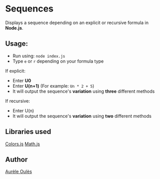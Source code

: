 # Sequences
Displays a sequence depending on an explicit or recursive formula in **Node.js**.
  
## Usage:
* Run using: `node index.js`
* Type `e` or `r` depending on your formula type

If explicit:
* Enter **U0**
* Enter **U(n+1)** (For example: `Un * 2 + 5`)
* It will output the sequence's **variation** using **three** different methods

If recursive:
* Enter U(n)
* It will output the sequence's **variation** using **two** different methods

## Libraries used
[Colors.js](https://github.com/marak/colors.js/)
[Math.js](https://github.com/josdejong/mathjs)

## Author
[Aurèle Oulès](http://aurele.oules.com)